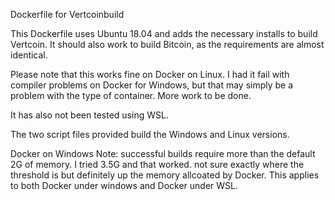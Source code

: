 Dockerfile for Vertcoinbuild

This Dockerfile uses Ubuntu 18.04 and adds the necessary installs to build Vertcoin. It should also work to build Bitcoin, as the requirements are almost identical.

Please note that this works fine on Docker on Linux. I had it fail with compiler problems on Docker for Windows, but that may simply be a problem with the type of container. More work to be done.

It has also not been tested using WSL.

The two script files provided build the Windows and Linux versions.

Docker on Windows Note: successful builds require more than the default 2G of memory. I tried 3.5G and that worked. not sure exactly where the threshold is but definitely up the memory allcoated by Docker. This applies to both Docker under windows and Docker under WSL.
